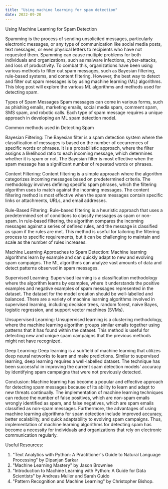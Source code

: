 ```yaml
---
title: "Using machine learning for spam detection"
date: 2022-09-20
---
```



Using Machine Learning for Spam Detection

Spamming is the process of sending unsolicited messages, particularly electronic messages, or any type of communication like social media posts, text messages, or even physical letters to recipients who have not requested them. Spamming can cause multiple problems for both individuals and organizations, such as malware infections, cyber-attacks, and loss of productivity. To combat this, organizations have been using various methods to filter out spam messages, such as Bayesian filtering, rule-based systems, and content filtering. However, the best way to detect and filter out spam messages is by using machine learning (ML) algorithms. This blog post will explore the various ML algorithms and methods used for detecting spam.

Types of Spam Messages
Spam messages can come in various forms, such as phishing emails, marketing emails, social media spam, comment spam, SMS spam, and robotic calls. Each type of spam message requires a unique approach in developing an ML spam detection model.

Common methods used in Detecting Spam

Bayesian Filtering:
The Bayesian filter is a spam detection system where the classification of messages is based on the number of occurrences of specific words or phrases. It is a probabilistic approach, where the filter assigns a likelihood ratio to each incoming message, which determines whether it is spam or not. The Bayesian filter is most effective when the spam message has a significant number of repeated words or phrases.

Content Filtering:
Content filtering is a simple approach where the algorithm categorizes incoming messages based on predetermined criteria. The methodology involves defining specific spam phrases, which the filtering algorithm uses to match against the incoming messages. The content filtering method is most effective when the spam messages contain specific links or attachments, URLs, and email addresses.

Rule-Based Filtering:
Rule-based filtering is a heuristic approach that uses a predetermined set of conditions to classify messages as spam or non-spam. In rule-based filtering, the algorithm compares the incoming messages against a series of defined rules, and the message is classified as spam if the rules are met. This method is useful for tailoring the filtering process to specific requirements, but it can be challenging to maintain and scale as the number of rules increases.

Machine Learning Approaches to Spam Detection:
Machine learning algorithms learn by example and can quickly adapt to new and evolving spam campaigns. The ML algorithms can analyze vast amounts of data and detect patterns observed in spam messages.

Supervised Learning:
Supervised learning is a classification methodology where the algorithm learns by examples, where it understands the positive examples and negative examples of spam messages represented in the dataset. The dataset for the model creation should be well-labelled and balanced. There are a variety of machine learning algorithms involved in supervised learning, including decision trees, random forest, naive Bayes, logistic regression, and support vector machines (SVMs).

Unsupervised Learning:
Unsupervised learning is a clustering methodology, where the machine learning algorithm groups similar emails together using patterns that it has found within the dataset. This method is useful for detecting new and unique spam campaigns that the previous methods might not have recognized.

Deep Learning:
Deep learning is a subfield of machine learning that utilizes deep neural networks to learn and make predictions. Similar to supervised learning, deep learning requires a well-labelled dataset. The technique has been successful in improving the current spam detection models' accuracy by identifying spam campaigns that were not previously detected.

Conclusion:
Machine learning has become a popular and effective approach for detecting spam messages because of its ability to learn and adapt to new threats continually. The implementation of machine learning techniques can reduce the number of false positives, which are non-spam emails wrongly identified as spam, and false negatives, which are spam emails classified as non-spam messages. Furthermore, the advantages of using machine learning algorithms for spam detection include improved accuracy, better scalability, and quick adaptability to evolving spam campaigns. Thus, implementation of machine learning algorithms for detecting spam has become a necessity for individuals and organizations that rely on electronic communication regularly.

Useful Resources:
1. "Text Analytics with Python: A Practitioner's Guide to Natural Language Processing" by Dipanjan Sarkar
2. "Machine Learning Mastery" by Jason Brownlee
3. "Introduction to Machine Learning with Python: A Guide for Data Scientists" by Andreas Muller and Sarah Guido
4. "Pattern Recognition and Machine Learning" by Christopher Bishop.